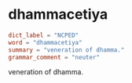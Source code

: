 # dhammacetiya

``` toml
dict_label = "NCPED"
word = "dhammacetiya"
summary = "veneration of dhamma."
grammar_comment = "neuter"
```

veneration of dhamma.

